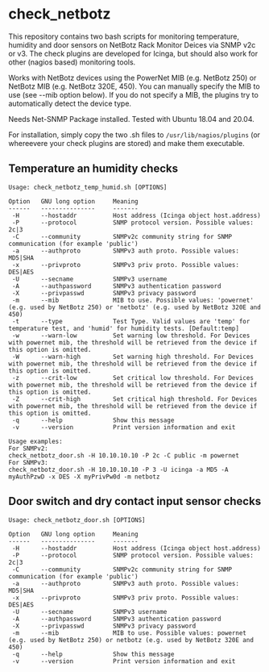 # check_netbotz
This repository contains two bash scripts for monitoring temperature, humidity and door sensors on NetBotz Rack Monitor Deices via SNMP v2c or v3. The check plugins are developed for Icinga, but should also work for other (nagios based) monitoring tools.

Works with NetBotz devices using the PowerNet MIB (e.g. NetBotz 250) or NetBotz MIB (e.g. NetBotz 320E, 450). You can manually specify the MIB to use (see --mib option below). If you do not specify a MIB, the plugins try to automatically detect the device type.

Needs Net-SNMP Package installed. Tested with Ubuntu 18.04 and 20.04.

For installation, simply copy the two .sh files to `/usr/lib/nagios/plugins` (or whereevere your check plugins are stored) and make them executable.

## Temperature an humidity checks

```
Usage: check_netbotz_temp_humid.sh [OPTIONS]

Option   GNU long option     Meaning
------   ---------------     -------
 -H      --hostaddr          Host address (Icinga object host.address)
 -P      --protocol          SNMP protocol version. Possible values: 2c|3
 -C      --community         SNMPv2c community string for SNMP communication (for example 'public')
 -a      --authproto         SNMPv3 auth proto. Possible values: MD5|SHA
 -x      --privproto         SNMPv3 priv proto. Possible values: DES|AES
 -U      --secname           SNMPv3 username
 -A      --authpassword      SNMPv3 authentication password
 -X      --privpasswd        SNMPv3 privacy password
 -m      --mib               MIB to use. Possible values: 'powernet' (e.g. used by NetBotz 250) or 'netbotz' (e.g. used by NetBotz 320E and 450)
 -t      --type              Test Type. Valid values are 'temp' for temperature test, and 'humid' for humidity tests. [Default:temp]
 -w      --warn-low          Set warning low threshold. For Devices with powernet mib, the threshold will be retrieved from the device if this option is omitted.
 -W      --warn-high         Set warning high threshold. For Devices with powernet mib, the threshold will be retrieved from the device if this option is omitted.
 -z      --crit-low          Set critical low threshold. For Devices with powernet mib, the threshold will be retrieved from the device if this option is omitted.
 -Z      --crit-high         Set critical high threshold. For Devices with powernet mib, the threshold will be retrieved from the device if this option is omitted.
 -q      --help              Show this message
 -v      --version           Print version information and exit

Usage examples:
For SNMPv2:
check_netbotz_door.sh -H 10.10.10.10 -P 2c -C public -m powernet
For SNMPv3:
check_netbotz_door.sh -H 10.10.10.10 -P 3 -U icinga -a MD5 -A myAuthPzwD -x DES -X myPrivPw0d -m netbotz
```

## Door switch and dry contact input sensor checks

```
Usage: check_netbotz_door.sh [OPTIONS]

Option   GNU long option     Meaning
------   ---------------     -------
 -H      --hostaddr          Host address (Icinga object host.address)
 -P      --protocol          SNMP protocol version. Possible values: 2c|3
 -C      --community         SNMPv2c community string for SNMP communication (for example 'public')
 -a      --authproto         SNMPv3 auth proto. Possible values: MD5|SHA
 -x      --privproto         SNMPv3 priv proto. Possible values: DES|AES
 -U      --secname           SNMPv3 username
 -A      --authpassword      SNMPv3 authentication password
 -X      --privpasswd        SNMPv3 privacy password
 -m      --mib               MIB to use. Possible values: powernet (e.g. used by NetBotz 250) or netbotz (e.g. used by NetBotz 320E and 450)
 -q      --help              Show this message
 -v      --version           Print version information and exit
```
